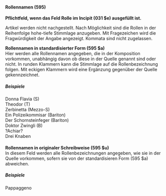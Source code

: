#### Rollennamen (595)

**Pflichtfeld, wenn das Feld Rolle im Incipit (031 $e) ausgefüllt ist.**  

Artikel werden nicht nachgestellt. Nach Möglichkeit sind die Rollen in der Reihenfolge hohe-tiefe Stimmlage anzugeben. Mit Fragezeichen wird die Fragwürdigkeit der Angabe angezeigt. Kommata sind nicht zugelassen. 

**Rollennamen in standardisierter Form (595 $a)**  
Hier werden alle Rollennamen angegeben, die in der Komposition vorkommen, unabhängig davon ob diese in der Quelle genannt sind oder nicht. In runden Klammern kann die Stimmlage auf die Rollenbezeichnung folgen. Mit eckigen Klammern wird eine Ergänzung gegenüber der Quelle gekennzeichnet.

##### Beispiele  
Donna Flavia (S)  
Theodor (T)  
Zerbinetta (Mezzo-S)  
Ein Polizeikommisar (Bariton)  
Der Schornsteinfeger (Bariton)  
Doktor Zwingli (B)  
?Achiar?  
Drei Knaben

#### 

**Rollennamen in originaler Schreibweise (595 $u)**  
In diesem Feld werden alle Rollenbezeichnungen angegeben, wie sie in der Quelle vorkommen, sofern sie von der standardisieren Form (595 $a) abweichen. 

##### Beispiele  
Pappaggeno